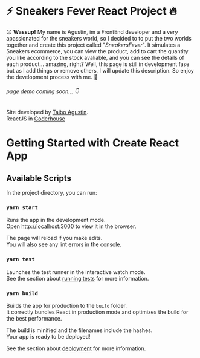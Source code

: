 :zap: Sneakers Fever React Project :fire:
=============

:stuck_out_tongue_winking_eye: **Wassup!** My name is Agustin, im a FrontEnd developer and a very apassionated for the sneakers world, so I decided to to put the two worlds together and create this project called "*SneakersFever*". It simulates a Sneakers ecommerce, you can view the product, add to cart the quantity you like according to the stock avaliable, and you can see the details of each product... amazing, right? Well, this page is still in development fase but as I add things or remove others, I will update this description. So enjoy the development process with me. :muscle:

###### page demo coming soon... :point_down:





Site developed by [Taibo Agustin](https://www.instagram.com/taibo.agus/).\
ReactJS in [Coderhouse](https://www.coderhouse.com/?utm_term=coderhouse&utm_campaign=12058006243&utm_source=google_search_brand&utm_medium=cpc&gclid=CjwKCAiA4veMBhAMEiwAU4XRrz6NSTl9yjm21E2rFwIcweHbge_0FiHilhvkq3n_56brvrT2CJG7IBoCOpsQAvD_BwE)


# Getting Started with Create React App


## Available Scripts

In the project directory, you can run:

### `yarn start`

Runs the app in the development mode.\
Open [http://localhost:3000](http://localhost:3000) to view it in the browser.

The page will reload if you make edits.\
You will also see any lint errors in the console.

### `yarn test`

Launches the test runner in the interactive watch mode.\
See the section about [running tests](https://facebook.github.io/create-react-app/docs/running-tests) for more information.

### `yarn build`

Builds the app for production to the `build` folder.\
It correctly bundles React in production mode and optimizes the build for the best performance.

The build is minified and the filenames include the hashes.\
Your app is ready to be deployed!

See the section about [deployment](https://facebook.github.io/create-react-app/docs/deployment) for more information.
